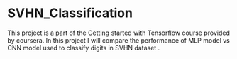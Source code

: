 # SVHN_Classification
This project is a part of the Getting started with Tensorflow course provided by coursera. In this project I will compare the performance of MLP model vs CNN model used to classify digits in SVHN dataset . 
